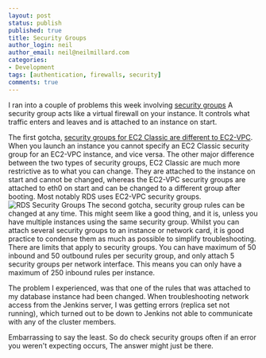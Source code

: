 ```yaml
---
layout: post
status: publish
published: true
title: Security Groups
author_login: neil
author_email: neil@neilmillard.com
categories:
- Development
tags: [authentication, firewalls, security]
comments: true
---
```

I ran into a couple of problems this week involving [security groups](http://docs.aws.amazon.com/AWSEC2/latest/UserGuide/using-network-security.html)
A security group acts like a virtual firewall on your instance. It controls what traffic enters and leaves and is attached to an instance on start.

The first gotcha, [security groups for EC2 Classic are different to EC2-VPC](http://docs.aws.amazon.com/AmazonVPC/latest/UserGuide/VPC_SecurityGroups.html#VPC_Security_Group_Differences). When you launch an instance you cannot specify an EC2 Classic security group for an EC2-VPC instance, and vice versa.
The other major difference between the two types of security groups, EC2 Classic are much more restrictive as to what you can change. They are attached to the instance on start and cannot be changed, whereas the EC2-VPC security groups are attached to eth0 on start and can be changed to a different group after booting.
Most notably RDS uses EC2-VPC security groups.
<img src="{{ site.url }}/public/img/con-VPC-sec-grp.png" alt="RDS Security Groups" />
The second gotcha, security group rules can be changed at any time.
This might seem like a good thing, and it is, unless you have multiple instances using the same security group. Whilst you can attach several security groups to an instance or network card, it is good practice to condense them as much as possible to simplify troubleshooting.
There are limits that apply to security groups. You can have maximum of 50 inbound and 50 outbound rules per security group, and only attach 5 security groups per network interface.
This means you can only have a maximum of 250 inbound rules per instance.

The problem I experienced, was that one of the rules that was attached to my database instance had been changed. When troubleshooting network access from the Jenkins server, I was getting errors (replica set not running), which turned out to be down to Jenkins not able to communicate with any of the cluster members.

Embarrassing to say the least. So do check security groups often if an error you weren't expecting occurs, The answer might just be there.




